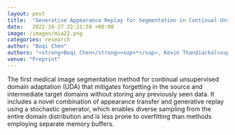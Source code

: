 ```yaml
---
layout: post
title:  "Generative Appearance Replay for Segmentation in Continual Unsupervised Domain Adaptation"
date:   2022-10-27 22:21:59 +00:00
image: /images/mia22.png
categories: research
author: "Boqi Chen"
authors: "<strong>Boqi Chen</strong><sup>*</sup>, Kevin Thandiackal<sup>*</sup>, Pushpak Pati, and Orcun Goksel"
venue: "Preprint"
---
```


The first medical image segmentation method for continual unsupervised domain adaptation (UDA) that mitigates forgetting in the source and intermediate target domains without storing any previously seen data. It includes a novel combination of appearance transfer and generative replay using a stochastic generator, which enables diverse sampling from the entire domain distribution and is less prone to overfitting than methods employing separate memory buffers.
